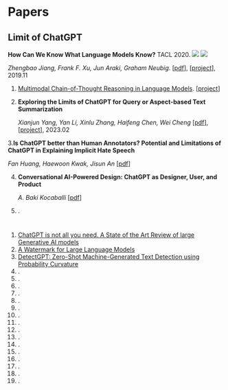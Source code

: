 # Papers
## Limit of ChatGPT
**How Can We Know What Language Models Know?** TACL 2020. ![](https://img.shields.io/badge/Discrete-red) ![](https://img.shields.io/badge/Probing-blue)

   *Zhengbao Jiang, Frank F. Xu, Jun Araki, Graham Neubig*.  [[pdf](https://arxiv.org/pdf/1911.12543.pdf)], [[project](https://github.com/jzbjyb/LPAQA)], 2019.11
1. [Multimodal Chain-of-Thought Reasoning in Language Models](https://arxiv.org/abs/2302.00923). [[project](https://github.com/amazon-science/mm-cot)]
2. **Exploring the Limits of ChatGPT for Query or Aspect-based Text Summarization** 
 
   *Xianjun Yang, Yan Li, Xinlu Zhang, Haifeng Chen, Wei Cheng*  [[pdf](https://arxiv.org/abs/2302.08081.pdf)],  [[project]()], 2023.02
   
3.**Is ChatGPT better than Human Annotators? Potential and Limitations of ChatGPT in Explaining Implicit Hate Speech**
 
   *Fan Huang, Haewoon Kwak, Jisun An*  [[pdf](https://arxiv.org/abs/2302.07736.pdf)]
   
 4. **Conversational AI-Powered Design: ChatGPT as Designer, User, and Product**

     *A. Baki Kocaballi*  [[pdf](https://arxiv.org/ftp/arxiv/papers/2302/2302.07406.pdf)]

5. [](). 




# 
1. [ChatGPT is not all you need. A State of the Art Review of large Generative AI models](https://arxiv.org/abs/2301.04655)
2. [A Watermark for Large Language Models](https://arxiv.org/pdf/2301.10226v1.pdf)
3. [DetectGPT: Zero-Shot Machine-Generated Text Detection using Probability Curvature](https://arxiv.org/abs/2301.11305)
4. []().
5. []().
6. []().
7. []().
8. []().
9. []().
10. []().
11. []().
12. []().
13. []().
14. []().
15. []().
16. []().
17. []().
18. []().
19. []().


